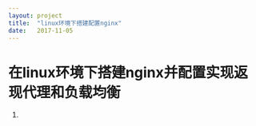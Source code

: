 ```yaml
---
layout: project
title:  "linux环境下搭建配置nginx"
date:   2017-11-05
---
```


# 在linux环境下搭建nginx并配置实现返现代理和负载均衡
1.
